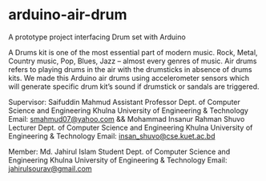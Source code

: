 # arduino-air-drum
A prototype project interfacing Drum set with Arduino


A Drums kit is one of the most essential part of modern music. Rock, Metal, Country music, Pop, Blues, Jazz – almost every genres of music. Air drums refers to playing drums in the air with the drumsticks in absence of drums kits. We made this Arduino air drums using accelerometer sensors which will generate specific drum kit’s sound if drumstick or sandals are triggered.


Supervisor:
	Saifuddin Mahmud
	Assistant Professor
	Dept. of Computer Science and Engineering
	Khulna University of Engineering & Technology
    Email: smahmud07@yahoo.com
	&&
	Mohammad Insanur Rahman Shuvo
	Lecturer
	Dept. of Computer Science and Engineering
	Khulna University of Engineering & Technology
    Email: insan_shuvo@cse.kuet.ac.bd

Member:
    Md. Jahirul Islam
	Student
	Dept. of Computer Science and Engineering
	Khulna University of Engineering & Technology
	Email: jahirulsourav@gmail.com